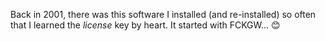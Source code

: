 ---
---

Back in 2001, there was this software I installed (and re-installed) so often that I learned the *license* key by heart. It started with FCKGW… 😊
